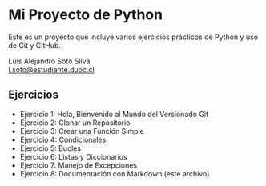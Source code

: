 # Mi Proyecto de Python

Este es un proyecto que incluye varios ejercicios prácticos de Python y uso de Git y GitHub.

Luis Alejandro Soto Silva  
l.soto@estudiante.duoc.cl

## Ejercicios
- Ejercicio 1: Hola, Bienvenido al Mundo del Versionado Git  
- Ejercicio 2: Clonar un Repositorio  
- Ejercicio 3: Crear una Función Simple  
- Ejercicio 4: Condicionales  
- Ejercicio 5: Bucles  
- Ejercicio 6: Listas y Diccionarios  
- Ejercicio 7: Manejo de Excepciones  
- Ejercicio 8: Documentación con Markdown (este archivo)
